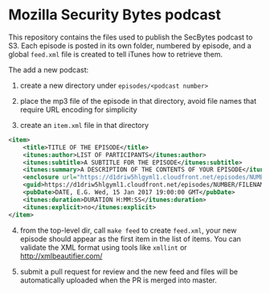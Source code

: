 # Mozilla Security Bytes podcast

This repository contains the files used to publish the SecBytes podcast to S3.
Each episode is posted in its own folder, numbered by episode, and a global
`feed.xml` file is created to tell iTunes how to retrieve them.

The add a new podcast:

1. create a new directory under `episodes/<podcast number>`

2. place the mp3 file of the episode in that directory, avoid file names that
   require URL encoding for simplicity

3. create an `item.xml` file in that directory

```xml
<item>
    <title>TITLE OF THE EPISODE</title>
    <itunes:author>LIST OF PARTICIPANTS</itunes:author>
    <itunes:subtitle>A SUBTITLE FOR THE EPISODE</itunes:subtitle>
    <itunes:summary>A DESCRIPTION OF THE CONTENTS OF YOUR EPISODE</itunes:summary>
    <enclosure url="https://d1driw5hlgyml1.cloudfront.net/episodes/NUMBER/FILENAME.mp3" length="FILE SIZE IN BYTES" type="audio/mpeg" />
    <guid>https://d1driw5hlgyml1.cloudfront.net/episodes/NUMBER/FILENAME.mp3</guid>
    <pubDate>DATE, E.G. Wed, 15 Jan 2017 19:00:00 GMT</pubDate>
    <itunes:duration>DURATION H:MM:SS</itunes:duration>
    <itunes:explicit>no</itunes:explicit>
</item>
```

4. from the top-level dir, call `make feed` to create `feed.xml`, your new
   episode should appear as the first item in the list of items. You can
   validate the XML format using tools like `xmllint` or
   http://xmlbeautifier.com/

5. submit a pull request for review and the new feed and files will be
   automatically uploaded when the PR is merged into master.
